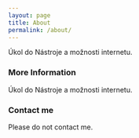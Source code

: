 ```yaml
---
layout: page
title: About
permalink: /about/
---
```


Úkol do Nástroje a možnosti internetu.

### More Information

Úkol do Nástroje a možnosti internetu.

### Contact me

Please do not contact me.
